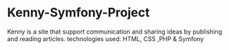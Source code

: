 # Kenny-Symfony-Project

Kenny is a site that support communication and sharing ideas by publishing
and reading articles.
technologies used: HTML, CSS ,PHP & Symfony
